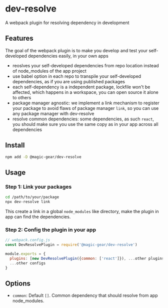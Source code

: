 # dev-resolve
A webpack plugin for resolving dependency in development

## Features

The goal of the webpack plugin is to make you develop and test your self-developed dependencies easily, in your own apps

- reoslves your self-developed dependencies from repo location instead of node_modules of the app project
- use babel option in each repo to transpile your self-developed dependencies, as if you are using published packages
- each self-dependency is a independent package, lockfile won't be affected, which happens in a workspace, you can open source it alone to others
- package manager agnostic: we implement a link mechanism to register your package to avoid flaws of package manager `link`, so you can use any package manager with dev-resolve
- resolve common dependencies: some dependencies, as such `react`, you should make sure you use the same copy as in your app across all dependencies

## Install

```bash
npm add -D @magic-gear/dev-resolve
```

## Usage

### Step 1: Link your packages

```bash
cd /path/to/your/package
npx dev-resolve link
```

This create a link in a global `node_modules` like directory, make the plugin in app can find the dependencies.

### Step 2: Config the plugin in your app

```javascript
// webpack.config.js
const DevResolvePlugin = require('@magic-gear/dev-resolve')

module.exports = {
  plugins: [new DevResolvePlugin({common: ['react']}), ...other plugins],
  ...other configs
}
```
## Options

- `common`: Default `[]`. Common dependency that should resolve from app node_modules.
